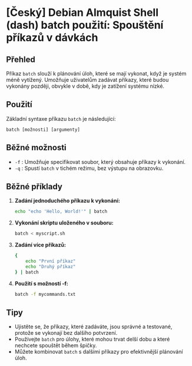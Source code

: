 # [Český] Debian Almquist Shell (dash) batch použití: Spouštění příkazů v dávkách

## Přehled
Příkaz `batch` slouží k plánování úloh, které se mají vykonat, když je systém méně vytížený. Umožňuje uživatelům zadávat příkazy, které budou vykonány později, obvykle v době, kdy je zatížení systému nízké.

## Použití
Základní syntaxe příkazu `batch` je následující:

```
batch [možnosti] [argumenty]
```

## Běžné možnosti
- `-f` : Umožňuje specifikovat soubor, který obsahuje příkazy k vykonání.
- `-q` : Spustí `batch` v tichém režimu, bez výstupu na obrazovku.

## Běžné příklady
1. **Zadání jednoduchého příkazu k vykonání:**
   ```bash
   echo "echo 'Hello, World!'" | batch
   ```

2. **Vykonání skriptu uloženého v souboru:**
   ```bash
   batch < myscript.sh
   ```

3. **Zadání více příkazů:**
   ```bash
   {
       echo "První příkaz"
       echo "Druhý příkaz"
   } | batch
   ```

4. **Použití s možností -f:**
   ```bash
   batch -f mycommands.txt
   ```

## Tipy
- Ujistěte se, že příkazy, které zadáváte, jsou správné a testované, protože se vykonají bez dalšího potvrzení.
- Používejte `batch` pro úlohy, které mohou trvat delší dobu a které nechcete spouštět během špičky.
- Můžete kombinovat `batch` s dalšími příkazy pro efektivnější plánování úloh.
